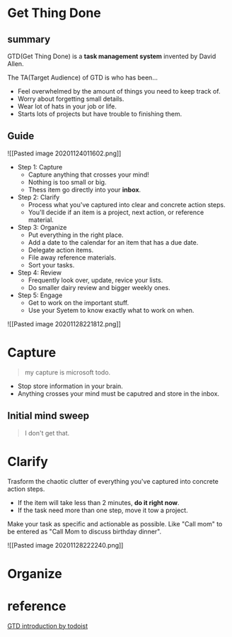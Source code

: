# Get Thing Done

## summary

GTD(Get Thing Done) is a **task management system** invented by David Allen.

The TA(Target Audience) of GTD is who has been...

- Feel overwhelmed by the amount of things you need to keep track of.
- Worry about forgetting small details.
- Wear lot of hats in your job or life.
- Starts lots of projects but have trouble to finishing them. 

## Guide

![[Pasted image 20201124011602.png]]

- Step 1: Capture
	- Capture anything that crosses your mind!
	- Nothing is too small or big.
	- Thess item go directly into your **inbox**. 
- Step 2: Clarify
	- Process what you've captured into clear and concrete action steps.
	- You'll decide if an item is a project, next action, or reference material.
- Step 3: Organize
	- Put everything in the right place.
	- Add a date to the calendar for an item that has a due date.
	- Delegate action items.
	- File away reference materials.
	- Sort your tasks.
- Step 4: Review
	- Frequently look over, update, revice your lists.
	- Do smaller dairy review and bigger weekly ones.
- Step 5: Engage
	- Get to work on the important stuff.
	- Use your Syetem to know exactly what to work on when.

![[Pasted image 20201128221812.png]]

# Capture
> my capture is microsoft todo.
- Stop store information in your brain.
- Anything crosses your mind must be caputred and store in the inbox.

## Initial mind sweep
> I don't get that.

# Clarify
Trasform the chaotic clutter of everything you've captured into concrete action steps.
- If the item will take less than 2 minutes, **do it right now**.
- If the task need more than one step, move it tow a project.

Make your task as specific and actionable as possible. Like "Call mom" to be entered as "Call Mom to discuss birthday dinner".

![[Pasted image 20201128222240.png]]

# Organize

# reference

[GTD introduction by todoist](https://todoist.com/productivity-methods/getting-things-done)